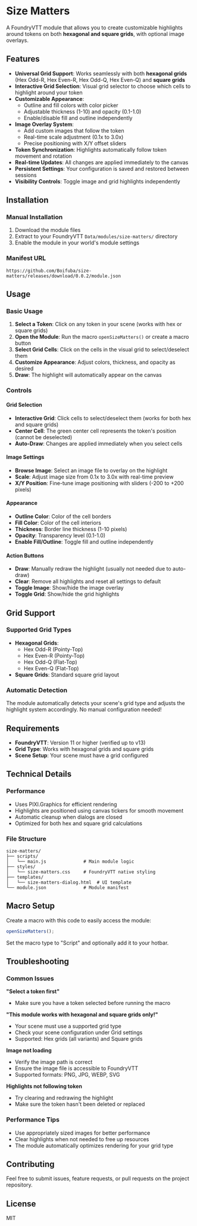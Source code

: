 # Size Matters

A FoundryVTT module that allows you to create customizable highlights around tokens on both **hexagonal and square grids**, with optional image overlays.

## Features

- **Universal Grid Support**: Works seamlessly with both **hexagonal grids** (Hex Odd-R, Hex Even-R, Hex Odd-Q, Hex Even-Q) and **square grids**
- **Interactive Grid Selection**: Visual grid selector to choose which cells to highlight around your token
- **Customizable Appearance**: 
  - Outline and fill colors with color picker
  - Adjustable thickness (1-10) and opacity (0.1-1.0)
  - Enable/disable fill and outline independently
- **Image Overlay System**: 
  - Add custom images that follow the token
  - Real-time scale adjustment (0.1x to 3.0x)
  - Precise positioning with X/Y offset sliders
- **Token Synchronization**: Highlights automatically follow token movement and rotation
- **Real-time Updates**: All changes are applied immediately to the canvas
- **Persistent Settings**: Your configuration is saved and restored between sessions
- **Visibility Controls**: Toggle image and grid highlights independently

## Installation

### Manual Installation
1. Download the module files
2. Extract to your FoundryVTT `Data/modules/size-matters/` directory
3. Enable the module in your world's module settings

### Manifest URL
```
https://github.com/Boifuba/size-matters/releases/download/0.0.2/module.json
```

## Usage

### Basic Usage
1. **Select a Token**: Click on any token in your scene (works with hex or square grids)
2. **Open the Module**: Run the macro `openSizeMatters()` or create a macro button
3. **Select Grid Cells**: Click on the cells in the visual grid to select/deselect them
4. **Customize Appearance**: Adjust colors, thickness, and opacity as desired
5. **Draw**: The highlight will automatically appear on the canvas

### Controls

#### Grid Selection
- **Interactive Grid**: Click cells to select/deselect them (works for both hex and square grids)
- **Center Cell**: The green center cell represents the token's position (cannot be deselected)
- **Auto-Draw**: Changes are applied immediately when you select cells

#### Image Settings
- **Browse Image**: Select an image file to overlay on the highlight
- **Scale**: Adjust image size from 0.1x to 3.0x with real-time preview
- **X/Y Position**: Fine-tune image positioning with sliders (-200 to +200 pixels)

#### Appearance
- **Outline Color**: Color of the cell borders
- **Fill Color**: Color of the cell interiors  
- **Thickness**: Border line thickness (1-10 pixels)
- **Opacity**: Transparency level (0.1-1.0)
- **Enable Fill/Outline**: Toggle fill and outline independently

#### Action Buttons
- **Draw**: Manually redraw the highlight (usually not needed due to auto-draw)
- **Clear**: Remove all highlights and reset all settings to default
- **Toggle Image**: Show/hide the image overlay
- **Toggle Grid**: Show/hide the grid highlights

## Grid Support

### Supported Grid Types
- **Hexagonal Grids**: 
  - Hex Odd-R (Pointy-Top)
  - Hex Even-R (Pointy-Top)
  - Hex Odd-Q (Flat-Top)
  - Hex Even-Q (Flat-Top)
- **Square Grids**: Standard square grid layout

### Automatic Detection
The module automatically detects your scene's grid type and adjusts the highlight system accordingly. No manual configuration needed!

## Requirements

- **FoundryVTT**: Version 11 or higher (verified up to v13)
- **Grid Type**: Works with hexagonal grids and square grids
- **Scene Setup**: Your scene must have a grid configured

## Technical Details

### Performance
- Uses PIXI.Graphics for efficient rendering
- Highlights are positioned using canvas tickers for smooth movement
- Automatic cleanup when dialogs are closed
- Optimized for both hex and square grid calculations

### File Structure
```
size-matters/
├── scripts/
│   └── main.js              # Main module logic
├── styles/
│   └── size-matters.css     # FoundryVTT native styling
├── templates/
│   └── size-matters-dialog.html  # UI template
└── module.json              # Module manifest
```

## Macro Setup

Create a macro with this code to easily access the module:

```javascript
openSizeMatters();
```

Set the macro type to "Script" and optionally add it to your hotbar.

## Troubleshooting

### Common Issues

**"Select a token first"**
- Make sure you have a token selected before running the macro

**"This module works with hexagonal and square grids only!"**
- Your scene must use a supported grid type
- Check your scene configuration under Grid settings
- Supported: Hex grids (all variants) and Square grids

**Image not loading**
- Verify the image path is correct
- Ensure the image file is accessible to FoundryVTT
- Supported formats: PNG, JPG, WEBP, SVG

**Highlights not following token**
- Try clearing and redrawing the highlight
- Make sure the token hasn't been deleted or replaced

### Performance Tips
- Use appropriately sized images for better performance
- Clear highlights when not needed to free up resources
- The module automatically optimizes rendering for your grid type

## Contributing

Feel free to submit issues, feature requests, or pull requests on the project repository.

## License

MIT


